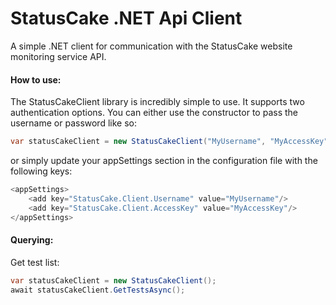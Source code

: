 # StatusCake .NET Api Client
A simple .NET client for communication with the StatusCake website monitoring service API.

#### How to use:

The StatusCakeClient library is incredibly simple to use. It supports two authentication options. You can either use the constructor to pass the username or password like so:
```c#
var statusCakeClient = new StatusCakeClient("MyUsername", "MyAccessKey");
```
or simply update your appSettings section in the configuration file with the following keys:
```c#
<appSettings>
    <add key="StatusCake.Client.Username" value="MyUsername"/>
    <add key="StatusCake.Client.AccessKey" value="MyAccessKey"/>
</appSettings>
```

#### Querying: 

Get test list:

```c#
var statusCakeClient = new StatusCakeClient();
await statusCakeClient.GetTestsAsync();
```
